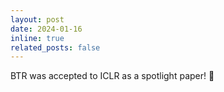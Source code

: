 ```yaml
---
layout: post
date: 2024-01-16
inline: true
related_posts: false
---
```


BTR was accepted to ICLR as a spotlight paper! 🎊